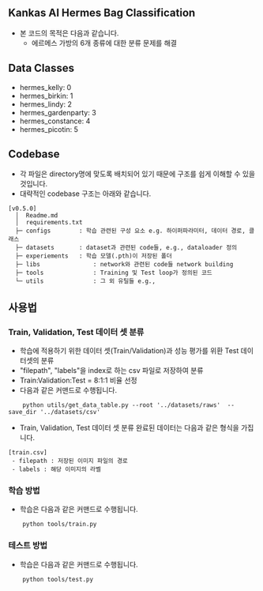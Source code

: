 ## Kankas AI Hermes Bag Classification
- 본 코드의 목적은 다음과 같습니다.
  - 에르메스 가방의 6개 종류에 대한 분류 문제를 해결
    
## Data Classes
- hermes_kelly: 0 
- hermes_birkin: 1
- hermes_lindy: 2
- hermes_gardenparty: 3
- hermes_constance: 4
- hermes_picotin: 5


## Codebase
- 각 파일은 directory명에 맞도록 배치되어 있기 때문에 구조를 쉽게 이해할 수 있을 것입니다.
- 대략적인 codebase 구조는 아래와 같습니다.  

```
[v0.5.0]
  │  Readme.md  
  │  requirements.txt  
  ├─ configs		: 학습 관련된 구성 요소 e.g. 하이퍼파라미터, 데이터 경로, 클래스
  ├─ datasets		: dataset과 관련된 code들, e.g., dataloader 정의
  ├─ experiements	: 학습 모델(.pth)이 저장된 폴더
  ├─ libs				: network와 관련된 code들 network building
  ├─ tools				: Training 및 Test loop가 정의된 코드
  └─ utils				: 그 외 유틸들 e.g.,
```

## 사용법
### Train, Validation, Test 데이터 셋 분류
- 학습에 적용하기 위한 데이터 셋(Train/Validation)과 성능 평가를 위환 Test 데이터셋의 분류
- "filepath", "labels"을 index로 하는 csv 파일로 저장하여 분류
- Train:Validation:Test = 8:1:1 비율 선정
- 다음과 같은 커맨드로 수행됩니다.
```
    python utils/get_data_table.py --root '../datasets/raws'  --save_dir '../datasets/csv'
```
- Train, Validation, Test 데이터 셋 분류 완료된 데이터는 다음과 같은 형식을 가집니다.
```
[train.csv]
 - filepath : 저장된 이미지 파일의 경로
 - labels : 해당 이미지의 라벨
```

### 학습 방법
- 학습은 다음과 같은 커맨드로 수행됩니다.
```
    python tools/train.py
```

### 테스트 방법
- 학습은 다음과 같은 커맨드로 수행됩니다.
```
    python tools/test.py
```